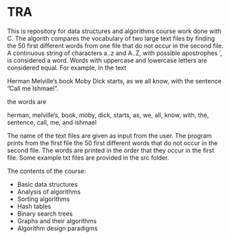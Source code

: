 # TRA

This is repository for data structures and algorithms course work done with C. The algorith compares the vocabulary of two large text files by finding the 50 first different words from one file that do not occur in the second file. A continuous string of characters a..z and A..Z, with possible apostrophes ’, is considered a word. Words with uppercase and lowercase letters are considered
equal. For example, in the text

Herman Melville’s book Moby Dick starts, as we all know, with the sentence ”Call me Ishmael”.

the words are

herman, melville’s, book, moby, dick, starts, as, we, all, know, with, the, sentence, call, me, and ishmael

The name of the text files are given as input from the user. The program prints from the first file the 50 first different words that do not occur in the second file. The words are printed in the order that they occur in the first file. Some example txt files are provided in the src folder.


The contents of the course:
* Basic data structures
* Analysis of algorithms
* Sorting algorithms
* Hash tables
* Binary search trees
* Graphs and their algorithms
* Algorithm design paradigms
